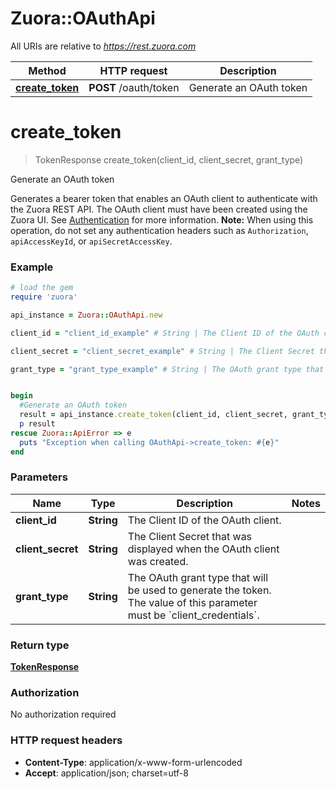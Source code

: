 # Zuora::OAuthApi

All URIs are relative to *https://rest.zuora.com*

Method | HTTP request | Description
------------- | ------------- | -------------
[**create_token**](OAuthApi.md#create_token) | **POST** /oauth/token | Generate an OAuth token


# **create_token**
> TokenResponse create_token(client_id, client_secret, grant_type)

Generate an OAuth token

Generates a bearer token that enables an OAuth client to authenticate with the Zuora REST API. The OAuth client must have been created using the Zuora UI. See [Authentication](https://www.zuora.com/developer/api-reference/#section/Authentication) for more information.  **Note:** When using this operation, do not set any authentication headers such as `Authorization`, `apiAccessKeyId`, or `apiSecretAccessKey`. 

### Example
```ruby
# load the gem
require 'zuora'

api_instance = Zuora::OAuthApi.new

client_id = "client_id_example" # String | The Client ID of the OAuth client. 

client_secret = "client_secret_example" # String | The Client Secret that was displayed when the OAuth client was created. 

grant_type = "grant_type_example" # String | The OAuth grant type that will be used to generate the token. The value of this parameter must be `client_credentials`. 


begin
  #Generate an OAuth token
  result = api_instance.create_token(client_id, client_secret, grant_type)
  p result
rescue Zuora::ApiError => e
  puts "Exception when calling OAuthApi->create_token: #{e}"
end
```

### Parameters

Name | Type | Description  | Notes
------------- | ------------- | ------------- | -------------
 **client_id** | **String**| The Client ID of the OAuth client.  | 
 **client_secret** | **String**| The Client Secret that was displayed when the OAuth client was created.  | 
 **grant_type** | **String**| The OAuth grant type that will be used to generate the token. The value of this parameter must be &#x60;client_credentials&#x60;.  | 

### Return type

[**TokenResponse**](TokenResponse.md)

### Authorization

No authorization required

### HTTP request headers

 - **Content-Type**: application/x-www-form-urlencoded
 - **Accept**: application/json; charset=utf-8



